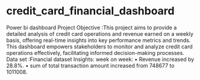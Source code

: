 # credit_card_financial_dashboard
Power bi dashboard
Project Objective :This project aims to provide a detailed analysis of credit card operations and revenue earned on a weekly basis, offering real-time insights into key performance metrics and trends. This dashboard empowers stakeholders to monitor and analyze credit card operations effectively, facilitating informed decision-making processes.
Data set :Financial dataset
Insights: week on week: 
•	Revenue increased by 28.8%.
•	sum of total transaction amount increased from 748677 to 1011008.
 
